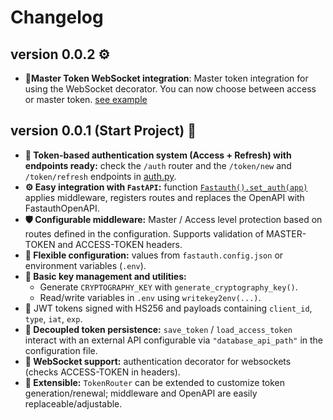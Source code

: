 # Changelog

## version 0.0.2 ⚙️

- **🔌Master Token WebSocket integration**: Master token integration for using the WebSocket decorator. You can now choose between access or master token. [see example](../examples/apps/websocket_api/api.py)

## version 0.0.1 (Start Project) 🌟

- **🔐 Token-based authentication system (Access + Refresh) with endpoints ready:** check the `/auth` router and the `/token/new` and `/token/refresh` endpoints in [auth.py](src/fastauth/routers/auth.py).
- **⚙️ Easy integration with `FastAPI`:** function [`Fastauth().set_auth(app)`](src/fastauth/quick_app.py) applies middleware, registers routes and replaces the OpenAPI with FastauthOpenAPI.
- **🛡 Configurable middleware:** Master / Access level protection based on routes defined in the configuration. Supports validation of MASTER-TOKEN and ACCESS-TOKEN headers.
- **🧾 Flexible configuration:** values from `fastauth.config.json` or environment variables (`.env`).
- **🔑 Basic key management and utilities:**
  - Generate `CRYPTOGRAPHY_KEY` with `generate_cryptography_key()`.
  - Read/write variables in `.env` using `writekey2env(...)`.
- 🧠 JWT tokens signed with HS256 and payloads containing `client_id`, `type`, `iat`, `exp`.
- **💾 Decoupled token persistence:** `save_token` / `load_access_token` interact with an external API configurable via `"database_api_path"` in the configuration file.
- **🔌 WebSocket support:** authentication decorator for websockets (checks ACCESS-TOKEN in headers).
- **🧰 Extensible:** `TokenRouter` can be extended to customize token generation/renewal; middleware and OpenAPI are easily replaceable/adjustable.
